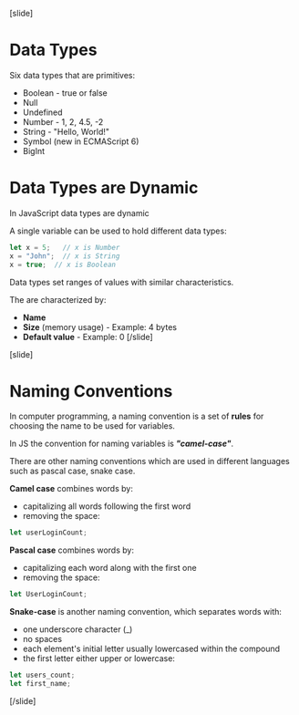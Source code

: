 
[slide]
# Data Types
Six data types that are primitives:
* Boolean - true or false
* Null
* Undefined    
* Number - 1, 2, 4.5, -2        
* String - "Hello, World!"
* Symbol (new in ECMAScript 6)
* BigInt

# Data Types are Dynamic
In JavaScript data types are dynamic

A single variable can be used to hold different data types:
```js
let x = 5;   // x is Number
x = "John";  // x is String
x = true;  // x is Boolean
```

Data types set ranges of values with similar characteristics.

The are characterized by:
  * **Name** 
  * **Size** (memory usage) - Example: 4 bytes
  * **Default value** - Example: 0
[/slide]

[slide]
# Naming Conventions
In computer programming, a naming convention is a set of **rules** for choosing the name to be used for variables.

In JS the convention for naming variables is ***"camel-case"***. 

There are other naming conventions which are used in different languages such as pascal case, snake case. 

**Camel case** combines words by:
* capitalizing all words following the first word
* removing the space:
```js
let userLoginCount;
```

**Pascal case** combines words by:
* capitalizing each word along with the first one
* removing the space:
```js
let UserLoginCount;
```

**Snake-case** is another naming convention, which separates words with:
* one underscore character \(_\)
* no spaces
* each element's initial letter usually lowercased within the compound
* the first letter either upper or lowercase:
```js
let users_count;
let first_name;
```
[/slide]
